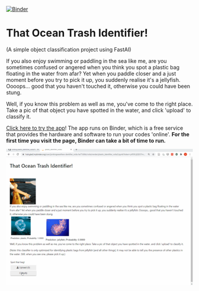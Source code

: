 [![Binder](https://mybinder.org/badge_logo.svg)](https://mybinder.org/v2/gh/jonkingseestheworld/plastic_identifier_voila/master?urlpath=%2Fvoila%2Frender%2Fplastic_identifier_voila2.ipynb)

# That Ocean Trash Identifier!

(A simple object classification project using FastAI)

If you also enjoy swimming or paddling in the sea like me, are you sometimes confused or angered when you think you spot a plastic bag floating in the water from afar? Yet when you paddle closer and a just moment before you try to pick it up, you suddenly realise it's a jellyfish. Oooops... good that you haven't touched it, otherwise you could have been stung.

Well, if you know this problem as well as me, you've come to the right place. Take a pic of that object you have spotted in the water, and click 'upload' to classify it.


[Click here to try the app](https://mybinder.org/v2/gh/jonkingseestheworld/plastic_identifier_voila/master?urlpath=%2Fvoila%2Frender%2Fplastic_identifier_voila2.ipynb
)! The app runs on Binder, which is a free service that provides the hardware and software to run your codes 'online'. **For the first time you visit the page, Binder can take a bit of time to run.**



<img src="images/app_demo_gif.gif" width ="650">
